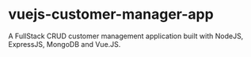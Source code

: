 # vuejs-customer-manager-app
A FullStack CRUD customer management application built with NodeJS, ExpressJS, MongoDB and Vue.JS. 
